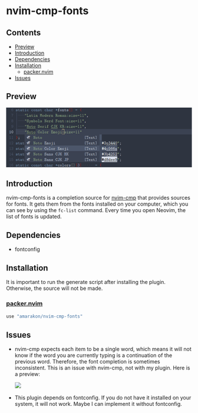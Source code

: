 nvim-cmp-fonts
================

## Contents

-   <a href="#preview" id="toc-preview">Preview</a>
-   <a href="#introduction" id="toc-introduction">Introduction</a>
-   <a href="#dependencies" id="toc-dependencies">Dependencies</a>
-   <a href="#installation" id="toc-installation">Installation</a>
    -   <a href="#packernvim" id="toc-packernvim"><span>packer.nvim</span></a>
-   <a href="#issues" id="toc-issues">Issues</a>

## Preview

![](media/preview.png)

## Introduction

nvim-cmp-fonts is a completion source for
[nvim-cmp](https://github.com/hrsh7th/nvim-cmp) that provides sources
for fonts. It gets them from the fonts installed on your computer, which
you can see by using the `fc-list` command. Every time you open Neovim,
the list of fonts is updated.

## Dependencies

-   fontconfig

## Installation

It is important to run the generate script after installing the plugin.
Otherwise, the source will not be made.

### [packer.nvim](https://github.com/wbthomason/packer.nvim)

``` lua
use "amarakon/nvim-cmp-fonts"
```

## Issues

-   nvim-cmp expects each item to be a single word, which means it will
    not know if the word you are currently typing is a continuation of
    the previous word. Therefore, the font completion is sometimes
    inconsistent. This is an issue with nvim-cmp, not with my plugin.
    Here is a preview:

    ![](media/issue.gif)

-   This plugin depends on fontconfig. If you do not have it installed
    on your system, it will not work. Maybe I can implement it without
    fontconfig.
